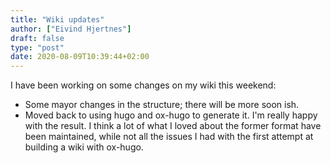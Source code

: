 ```yaml
---
title: "Wiki updates"
author: ["Eivind Hjertnes"]
draft: false
type: "post"
date: 2020-08-09T10:39:44+02:00
---
```


I have been working on some changes on my wiki this weekend:

-   Some mayor changes in the structure; there will be more soon ish.
-   Moved back to using hugo and ox-hugo to generate it. I'm really happy with the result. I think a lot of what I loved about the former format have been maintained, while not all the issues I had with the first attempt at building a wiki with ox-hugo.
